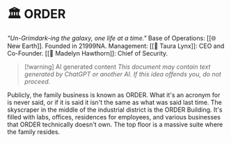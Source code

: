 # 🏛 ORDER
*"Un-Grimdark-ing the galaxy, one life at a time."*
Base of Operations: [[🌐 New Earth]].
Founded in 21999NA.
Management:
	[[🔻 Taura Lynx]]: CEO and Co-Founder.
	[[🔻 Madelyn Hawthorn]]: Chief of Security.

> [!warning] AI generated content
> *This document may contain text generated by ChatGPT or another AI. If this idea offends you, do not proceed.*

Publicly, the family business is known as ORDER. What it's an acronym for is never said, or if it is said it isn't the same as what was said last time. The skyscraper in the middle of the industrial district is the ORDER Building. It's filled with labs, offices, residences for employees, and various businesses that ORDER technically doesn't own. The top floor is a massive suite where the family resides.